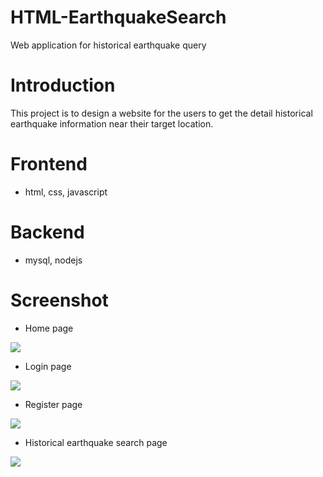 # HTML-EarthquakeSearch
Web application for historical earthquake query

# Introduction
This project is to design a website for the users to get the detail historical 
earthquake information near their target location.

# Frontend
- html, css, javascript

# Backend
- mysql, nodejs

# Screenshot

- Home page
<img src="https://github.com/snow20132017/HTML-EarthquakeSearch/blob/master/res/001.PNG"/>

- Login page
<img src="https://github.com/snow20132017/HTML-EarthquakeSearch/blob/master/res/002.PNG"/>

- Register page
<img src="https://github.com/snow20132017/HTML-EarthquakeSearch/blob/master/res/003.PNG"/>

- Historical earthquake search page
<img src="https://github.com/snow20132017/HTML-EarthquakeSearch/blob/master/res/004.PNG"/>






